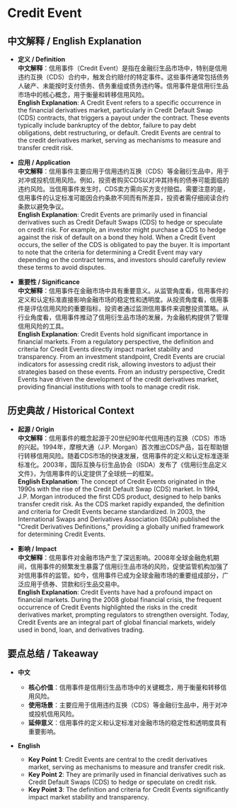 # Credit Event

## 中文解释 / English Explanation

* **定义 / Definition**  
  **中文解释**：信用事件（Credit Event）是指在金融衍生品市场中，特别是信用违约互换（CDS）合约中，触发合约赔付的特定事件。这些事件通常包括债务人破产、未能按时支付债务、债务重组或债务违约等。信用事件是信用衍生品市场中的核心概念，用于衡量和转移信用风险。  
  **English Explanation**: A Credit Event refers to a specific occurrence in the financial derivatives market, particularly in Credit Default Swap (CDS) contracts, that triggers a payout under the contract. These events typically include bankruptcy of the debtor, failure to pay debt obligations, debt restructuring, or default. Credit Events are central to the credit derivatives market, serving as mechanisms to measure and transfer credit risk.

* **应用 / Application**  
  **中文解释**：信用事件主要应用于信用违约互换（CDS）等金融衍生品中，用于对冲或投机信用风险。例如，投资者购买CDS以对冲其持有的债券可能面临的违约风险。当信用事件发生时，CDS卖方需向买方支付赔偿。需要注意的是，信用事件的认定标准可能因合约条款不同而有所差异，投资者需仔细阅读合约条款以避免争议。  
  **English Explanation**: Credit Events are primarily used in financial derivatives such as Credit Default Swaps (CDS) to hedge or speculate on credit risk. For example, an investor might purchase a CDS to hedge against the risk of default on a bond they hold. When a Credit Event occurs, the seller of the CDS is obligated to pay the buyer. It is important to note that the criteria for determining a Credit Event may vary depending on the contract terms, and investors should carefully review these terms to avoid disputes.

* **重要性 / Significance**  
  **中文解释**：信用事件在金融市场中具有重要意义。从监管角度看，信用事件的定义和认定标准直接影响金融市场的稳定性和透明度。从投资角度看，信用事件是评估信用风险的重要指标，投资者通过监测信用事件来调整投资策略。从行业角度看，信用事件推动了信用衍生品市场的发展，为金融机构提供了管理信用风险的工具。  
  **English Explanation**: Credit Events hold significant importance in financial markets. From a regulatory perspective, the definition and criteria for Credit Events directly impact market stability and transparency. From an investment standpoint, Credit Events are crucial indicators for assessing credit risk, allowing investors to adjust their strategies based on these events. From an industry perspective, Credit Events have driven the development of the credit derivatives market, providing financial institutions with tools to manage credit risk.

## 历史典故 / Historical Context

* **起源 / Origin**  
  **中文解释**：信用事件的概念起源于20世纪90年代信用违约互换（CDS）市场的兴起。1994年，摩根大通（J.P. Morgan）首次推出CDS产品，旨在帮助银行转移信用风险。随着CDS市场的快速发展，信用事件的定义和认定标准逐渐标准化。2003年，国际互换与衍生品协会（ISDA）发布了《信用衍生品定义文件》，为信用事件的认定提供了全球统一的框架。  
  **English Explanation**: The concept of Credit Events originated in the 1990s with the rise of the Credit Default Swap (CDS) market. In 1994, J.P. Morgan introduced the first CDS product, designed to help banks transfer credit risk. As the CDS market rapidly expanded, the definition and criteria for Credit Events became standardized. In 2003, the International Swaps and Derivatives Association (ISDA) published the "Credit Derivatives Definitions," providing a globally unified framework for determining Credit Events.

* **影响 / Impact**  
  **中文解释**：信用事件对金融市场产生了深远影响。2008年全球金融危机期间，信用事件的频繁发生暴露了信用衍生品市场的风险，促使监管机构加强了对信用事件的监管。如今，信用事件已成为全球金融市场的重要组成部分，广泛应用于债券、贷款和衍生品交易中。  
  **English Explanation**: Credit Events have had a profound impact on financial markets. During the 2008 global financial crisis, the frequent occurrence of Credit Events highlighted the risks in the credit derivatives market, prompting regulators to strengthen oversight. Today, Credit Events are an integral part of global financial markets, widely used in bond, loan, and derivatives trading.

## 要点总结 / Takeaway

* **中文**  
  - **核心价值**：信用事件是信用衍生品市场中的关键概念，用于衡量和转移信用风险。  
  - **使用场景**：主要应用于信用违约互换（CDS）等金融衍生品中，用于对冲或投机信用风险。  
  - **延伸意义**：信用事件的定义和认定标准对金融市场的稳定性和透明度具有重要影响。

* **English**  
  - **Key Point 1**: Credit Events are central to the credit derivatives market, serving as mechanisms to measure and transfer credit risk.  
  - **Key Point 2**: They are primarily used in financial derivatives such as Credit Default Swaps (CDS) to hedge or speculate on credit risk.  
  - **Key Point 3**: The definition and criteria for Credit Events significantly impact market stability and transparency.